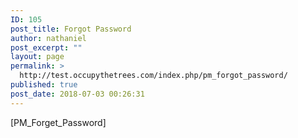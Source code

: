 ```yaml
---
ID: 105
post_title: Forgot Password
author: nathaniel
post_excerpt: ""
layout: page
permalink: >
  http://test.occupythetrees.com/index.php/pm_forgot_password/
published: true
post_date: 2018-07-03 00:26:31
---
```

[PM_Forget_Password]